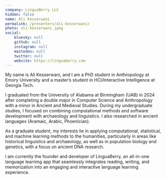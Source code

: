 ```yaml
---
company: LinguaBerry LLC
hidden: false
name: Ali Kesserwani
permalink: /presenters/ali-kesserwani/
photo: ali-kesserwani.jpeg
social:
    bluesky: null
    github: null
    instagram: null
    mastodon: null
    twitter: null
    website: https://linguaberry.com
---
```


My name is Ali Kesserwani, and I am a PhD student in Anthropology at Emory University and a master’s student in HCI/Interactive Intelligence at Georgia Tech.

I graduated from the University of Alabama at Birmingham (UAB) in 2024 after completing a double major in Computer Science and Anthropology with a minor in Ancient and Medieval Studies. During my undergraduate studies, I focused on combining computational methods and software development with archaeology and linguistics. I also researched in ancient languages (Aramaic, Arabic, Phoenician).

As a graduate student, my interests lie in applying computational, statistical, and machine learning methods to the humanities, particularly in areas like historical linguistics and archaeology, as well as in population biology and genetics, with a focus on ancient DNA research.

I am currently the founder and developer of LinguaBerry, an all-in-one language learning app that seamlessly integrates reading, writing, and memorization into an engaging and interactive language learning experience.
